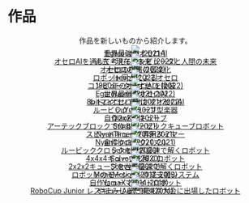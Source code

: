 # 作品

<div style="text-align:center">
    作品を新しいものから紹介します。
</div>


<div style="text-align:center; line-height:0;">




<div class="eye_catch">
    <a href="./egaroucid/">
        <img class="img" src="img/egaroucid.png"/>
        <div class="mask">
            <div class="caption">Egaroucid (2021-)<br>世界最強のオセロAI</div>
        </div>
    </a>
</div>

<div class="eye_catch">
    <a href="./past_now_future/">
        <img class="img" src="img/past_now_future.png"/>
        <div class="mask">
            <div class="caption">過去・現在・未来 (2022)<br>オセロAIを通して考えるコンピュータと人間の未来</div>
        </div>
    </a>
</div>

<div class="eye_catch">
    <a href="./sound_of_othello/">
        <img class="img" src="img/sound_of_othello.png"/>
        <div class="mask">
            <div class="caption">オセロの音 (2022)<br>オセロの棋譜の音楽化</div>
        </div>
    </a>
</div>

<div class="eye_catch">
    <a href="./isevot/">
        <img class="img" src="img/isevot.png"/>
        <div class="mask">
            <div class="caption">Isevot (2022)<br>ロボット同士によるオセロ</div>
        </div>
    </a>
</div>

<div class="eye_catch">
    <a href="./computer_othello/">
        <img class="img" src="img/computer_othello.png"/>
        <div class="mask">
            <div class="caption">コンピューターオセロ (2022)<br>1980年のオセロAIを換装</div>
        </div>
    </a>
</div>

<div class="eye_catch">
    <a href="./egaroucen/">
        <img class="img" src="img/egaroucen.png"/>
        <div class="mask">
            <div class="caption">Egaroucen (2021-2022)<br>世界最弱のオセロAI</div>
        </div>
    </a>
</div>

<div class="eye_catch">
    <a href="./retro_othello_ai/">
        <img class="img" src="img/retro_othello_ai.png"/>
        <div class="mask">
            <div class="caption">レトロオセロAI (2021-2022)<br>8bitマイコンで動かすオセロAI</div>
        </div>
    </a>
</div>

<div class="eye_catch">
    <a href="./cuyu/">
        <img class="img" src="img/cuyu.png"/>
        <div class="mask">
            <div class="caption">CuYu (2021)<br>ルービックキューブ型楽器</div>
        </div>
    </a>
</div>

<div class="eye_catch">
    <a href="./qiaoke/">
        <img class="img" src="img/qiaoke.png"/>
        <div class="mask">
            <div class="caption">QiaoKe (2021)<br>自作2x2x2キューブ</div>
        </div>
    </a>
</div>

<div class="eye_catch">
    <a href="./studth/">
        <img class="img" src="img/studth.png"/>
        <div class="mask">
            <div class="caption">Studth (2021)<br>アーテックブロックで作るルービックキューブロボット</div>
        </div>
    </a>
</div>

<div class="eye_catch">
    <a href="./nyantimer/">
        <img class="img" src="img/nyantimer.png"/>
        <div class="mask">
            <div class="caption">NyanTimer (2019-2021)<br>スピードキューブ専用タイマー
        </div>
        </div>
    </a>
</div>

<div class="eye_catch">
    <a href="./nyanclock/">
        <img class="img" src="img/nyanclock.png"/>
        <div class="mask">
            <div class="caption">NyanClock (2020-2021)<br>自作クロックパズル</div>
        </div>
    </a>
</div>

<div class="eye_catch">
    <a href="./solock/">
        <img class="img" src="img/solock.png"/>
        <div class="mask">
            <div class="caption">Solock (2020)<br>ルービッククロックを世界最速で解くロボット</div>
        </div>
    </a>
</div>

<div class="eye_catch">
    <a href="./solvour/">
        <img class="img" src="img/solvour.png"/>
        <div class="mask">
            <div class="caption">Solvour (2020)<br>4x4x4キューブを解くロボット</div>
        </div>
    </a>
</div>

<div class="eye_catch">
    <a href="./soltvvo/">
        <img class="img" src="img/soltvvo.png"/>
        <div class="mask">
            <div class="caption">Soltvvo (2020)<br>2x2x2キューブを世界最速で解くロボット 	</div>
        </div>
    </a>
</div>

<div class="eye_catch">
    <a href="./monomotion/">
        <img class="img" src="img/monomotion.png"/>
        <div class="mask">
            <div class="caption">MonoMotion (2017-2019)<br>ロボットのモーション作成支援システム 	</div>
        </div>
    </a>
</div>

<div class="eye_catch">
    <a href="./yamax/">
        <img class="img" src="img/yamax.png"/>
        <div class="mask">
            <div class="caption">YamaX (2014-2019)<br>自作ヒューマノイドロボット
        </div>
        </div>
    </a>
</div>

<div class="eye_catch">
    <a href="./yamamijuta/">
        <img class="img" src="img/yamamijuta.png"/>
        <div class="mask">
            <div class="caption">やまみじゅた1号 (2014)<br>RoboCup Junior レスキューA部門東東京大会に出場したロボット
        </div>
        </div>
    </a>
</div>
</div>
